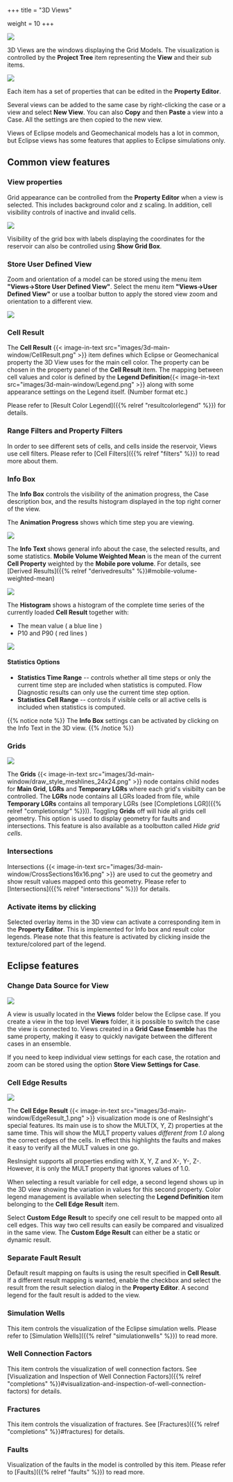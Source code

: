 +++
title = "3D Views"

weight = 10
+++

![](/images/3d-main-window/3DViewOverview.png)

3D Views are the windows displaying the Grid Models. The visualization is controlled by the **Project Tree** item representing the **View** and their sub items.

![](/images/3d-main-window/ViewTree.png)

Each item has a set of properties that can be edited in the **Property Editor**.

Several views can be added to the same case by right-clicking the case or a view and select **New View**. You can also **Copy** and then **Paste** a view into a Case. All the settings are then copied to the new view.  

Views of Eclipse models and Geomechanical models has a lot in common, but Eclipse views has some features that applies to Eclipse simulations only.

## Common view features

### View properties

Grid appearance can be controlled from the **Property Editor** when a view is selected. This includes background color and z scaling. In addition, cell visibility controls of inactive and invalid cells.

![](/images/3d-main-window/ViewProperties.png) 

Visibility of the grid box with labels displaying the coordinates for the reservoir can also be controlled using **Show Grid Box**. 

### Store User Defined View

Zoom and orientation of a model can be stored using the menu item **"Views->Store User Defined View"**. Select the menu item **"Views->User Defined View"** or use a toolbar button to apply the stored view zoom and orientation to a different view.

![](/images/3d-main-window/KeyboardEast.png) 

### Cell Result 

The **Cell Result** {{< image-in-text src="images/3d-main-window/CellResult.png" >}} item defines which Eclipse or Geomechanical property the 3D View uses for the main cell color. The property can be chosen in the property panel of the **Cell Result** item. The mapping between cell values and color is defined by the **Legend Definition**{{< image-in-text src="images/3d-main-window/Legend.png" >}} along with some appearance settings on the Legend itself. (Number format etc.)

Please refer to [Result Color Legend]({{% relref "resultcolorlegend" %}}) for details.



### Range Filters and Property Filters

In order to see different sets of cells, and cells inside the reservoir, Views use cell filters. Please refer to [Cell Filters]({{% relref "filters" %}}) to read more about them.

### Info Box

The **Info Box** controls the visibility of the animation progress, the Case description box, and the results histogram displayed in the top right corner of the view.

The **Animation Progress** shows which time step you are viewing. 

![](/images/3d-main-window/AnimationProgress.png)

The **Info Text** shows general info about the case, the selected results, and some statistics. **Mobile Volume Weighted Mean** is the mean of the current **Cell Property** weighted by the **Mobile pore volume**. For details, see [Derived Results]({{% relref "derivedresults" %}}#mobile-volume-weighted-mean)

![](/images/3d-main-window/infoBox.png)

The **Histogram** shows a histogram of the complete time series of the currently loaded **Cell Result** together with:

- The mean value ( a blue line ) 
- P10 and P90 ( red lines )

![](/images/3d-main-window/HistogramExample.png)

#### Statistics Options

- **Statistics Time Range** -- controls whether all time steps or only the current time step are included when statistics is computed. Flow Diagnostic results can only use the current time step option.  
- **Statistics Cell Range** -- controls if visible cells or all active cells is included when statistics is computed.

{{% notice note %}}
The <b>Info Box</b> settings can be activated by clicking on the Info Text in the 3D view.
{{% /notice %}}

### Grids 

![](/images/3d-main-window/ViewTreeGrids.png)

The **Grids** {{< image-in-text src="images/3d-main-window/draw_style_meshlines_24x24.png" >}} node contains child nodes for **Main Grid**, **LGRs** and **Temporary LGRs** where each grid's visibilty can be controlled. The **LGRs** node contains all LGRs loaded from file, while **Temporary LGRs** contains all temporary LGRs (see [Completions LGR]({{% relref "completionslgr" %}})).
Toggling **Grids** off will hide all grids cell geometry. This option is used to display geometry for faults and intersections. This feature is also available as a toolbutton called *Hide grid cells*.

### Intersections 
Intersections {{< image-in-text src="images/3d-main-window/CrossSections16x16.png" >}} are used to cut the geometry and show result values mapped onto this geometry.
Please refer to [Intersections]({{% relref "intersections" %}}) for details.

### Activate items by clicking
Selected overlay items in the 3D view can activate a corresponding item in the **Property Editor**. This is implemented for Info box and result color legends. Please note that this feature is activated by clicking inside the texture/colored part of the legend. 


## Eclipse features

### Change Data Source for View

![](/images/3d-main-window/TopLevelView.png)

A view is usually located in the **Views** folder below the Eclipse case. If you create a view in the top level **Views** folder, it is possible to switch the case the view is connected to. Views created in a **Grid Case Ensemble** has the same property, making it easy to quickly navigate between the different cases in an ensemble.

If you need to keep individual view settings for each case, the rotation and zoom can be stored using the option **Store View Settings for Case**.

### Cell Edge Results 

![](/images/3d-main-window/CellEdgeExample.png)

The **Cell Edge Result** {{< image-in-text src="images/3d-main-window/EdgeResult_1.png" >}} visualization mode is one of ResInsight's special features. Its main use is to show the MULT(X, Y, Z) properties at the same time. This will show the MULT property values *different from 1.0* along the correct edges of the cells. In effect this highlights the faults and makes it easy to verify all the MULT values in one go.

ResInsight supports all properties ending with X, Y, Z and X-, Y-, Z-. However, it is only the MULT property that ignores values of 1.0.

When selecting a result variable for cell edge, a second legend shows up in the 3D view showing the variation in values for this second property. Color legend management is available when selecting the **Legend Definition** item belonging to the **Cell Edge Result** item. 

Select **Custom Edge Result** to specify one cell result to be mapped onto all cell edges. This way two cell results can easily be compared and visualized in the same view. The **Custom Edge Result** can either be a static or dynamic result.

### Separate Fault Result

Default result mapping on faults is using the result specified in **Cell Result**. If a different result mapping is wanted, enable the checkbox and select the result from the result selection dialog in the **Property Editor**. A second legend for the fault result is added to the view.

### Simulation Wells
This item controls the visualization of the Eclipse simulation wells.
Please refer to [Simulation Wells]({{% relref "simulationwells" %}}) to read more.

### Well Connection Factors
This item controls the visualization of well connection factors.
See [Visualization and Inspection of Well Connection Factors]({{% relref "completions" %}}#visualization-and-inspection-of-well-connection-factors) for details.

### Fractures
This item controls the visualization of fractures.
See [Fractures]({{% relref "completions" %}}#fractures) for details.

### Faults
Visualization of the faults in the model is controlled by this item. 
Please refer to [Faults]({{% relref "faults" %}}) to read more.
